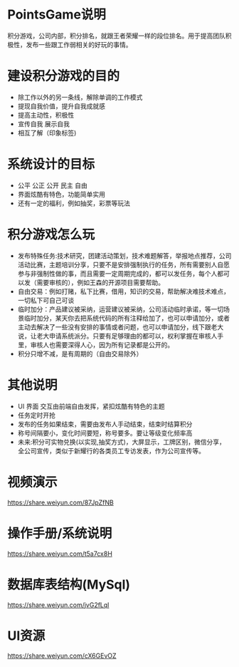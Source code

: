 # PointsGame说明
  积分游戏，公司内部，积分排名，就跟王者荣耀一样的段位排名。用于提高团队积极性，发布一些跟工作弱相关的好玩的事情。
 
# 建设积分游戏的目的
* 除工作以外的另一条线，解除单调的工作模式
* 提现自我价值，提升自我成就感
* 提高主动性，积极性
* 宣传自我 展示自我
* 相互了解（印象标签)

# 系统设计的目标
* 公平 公正 公开 民主 自由
* 界面炫酷有特色，功能简单实用
* 还有一定的福利，例如抽奖，彩票等玩法

# 积分游戏怎么玩
* 发布特殊任务:技术研究，团建活动策划，技术难题解答，举报地点推荐，公司活动比赛，主题培训分享，只要不是安排强制执行的任务，所有需要别人自愿参与非强制性做的事，而且需要一定周期完成的，都可以发任务，每个人都可以发（需要审核的），例如王森的开源项目需要帮助。
* 自由交易：例如打赌，私下比赛，借用，知识的交易，帮助解决难技术难点，一切私下可自己可谈
* 临时加分：产品建议被采纳，运营建议被采纳，公司活动临时承诺，等一切场景临时加分，某天你去把系统代码的所有注释给加了，也可以申请加分，或者主动去解决了一些没有安排的事情或者问题，也可以申请加分，线下跟老大说，让老大申请系统派分。只要有足够理由的都可以，权利掌握在审核人手里，审核人也需要深得人心，因为所有记录都是公开的。
* 积分只增不减，是有周期的（自由交易除外）

# 其他说明
* UI 界面 交互由前端自由发挥，紧扣炫酷有特色的主题
* 任务定时开抢
* 发布的任务如果结束，需要由发布人手动结束，结束时结算积分
* 称号间隔要小，变化时间要短，称号要多。要让等级变化频率高
* 未来:积分可实物兑换(以实现,抽奖方式)，大屏显示，工牌区别，微信分享，全公司宣传，类似于新耀行的各类员工专访发表，作为公司宣传等。

# 视频演示
  https://share.weiyun.com/87JpZfNB
# 操作手册/系统说明 
  https://share.weiyun.com/t5a7cx8H
# 数据库表结构(MySql)
  https://share.weiyun.com/jvG2fLql
# UI资源
  https://share.weiyun.com/cX6GEvOZ

